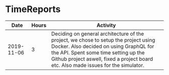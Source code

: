 # TimeReports

| Date  |      Hours    | Activity                                       |
| ----------- | ------- |------------------------------------------------
| 2019-11-06  |   3   	| Deciding on general architecture of the project, we chose to setup the project using Docker. Also decided on using GraphQL for the API. Spent some time setting up the Github project aswell, fixed a project board etc. Also made issues for the simulator. |


